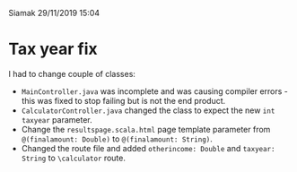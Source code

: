 Siamak 29/11/2019 15:04

# Tax year fix

I had to change couple of classes:
* `MainController.java` was incomplete and was causing compiler errors - this was fixed to stop failing but is not the end product.
* `CalculatorController.java` changed the class to expect the new `int taxyear` parameter.
* Change the `resultspage.scala.html` page template parameter from `@(finalamount: Double)` to `@(finalamount: String)`.
* Changed the route file and added `otherincome: Double` and `taxyear: String` to `\calculator` route.

